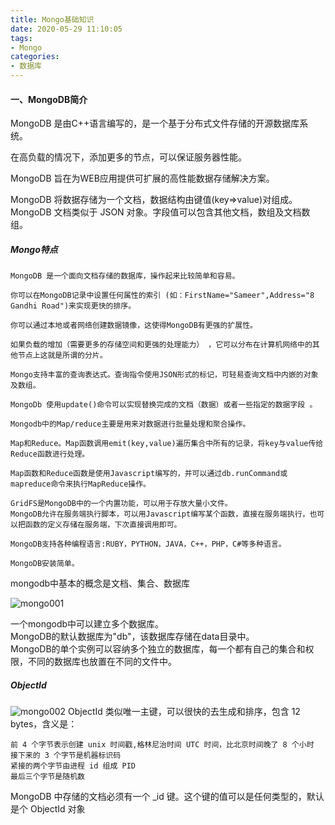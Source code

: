 ```yaml
---
title: Mongo基础知识
date: 2020-05-29 11:10:05
tags:
- Mongo
categories:
- 数据库
---
```

#### 一、MongoDB简介
MongoDB 是由C++语言编写的，是一个基于分布式文件存储的开源数据库系统。
<!--more-->
在高负载的情况下，添加更多的节点，可以保证服务器性能。

MongoDB 旨在为WEB应用提供可扩展的高性能数据存储解决方案。

MongoDB 将数据存储为一个文档，数据结构由键值(key=>value)对组成。MongoDB 文档类似于 JSON 对象。字段值可以包含其他文档，数组及文档数组。

##### Mongo特点
```
MongoDB 是一个面向文档存储的数据库，操作起来比较简单和容易。

你可以在MongoDB记录中设置任何属性的索引 (如：FirstName="Sameer",Address="8 Gandhi Road")来实现更快的排序。

你可以通过本地或者网络创建数据镜像，这使得MongoDB有更强的扩展性。

如果负载的增加（需要更多的存储空间和更强的处理能力） ，它可以分布在计算机网络中的其他节点上这就是所谓的分片。

Mongo支持丰富的查询表达式。查询指令使用JSON形式的标记，可轻易查询文档中内嵌的对象及数组。

MongoDb 使用update()命令可以实现替换完成的文档（数据）或者一些指定的数据字段 。

Mongodb中的Map/reduce主要是用来对数据进行批量处理和聚合操作。

Map和Reduce。Map函数调用emit(key,value)遍历集合中所有的记录，将key与value传给Reduce函数进行处理。

Map函数和Reduce函数是使用Javascript编写的，并可以通过db.runCommand或mapreduce命令来执行MapReduce操作。

GridFS是MongoDB中的一个内置功能，可以用于存放大量小文件。
MongoDB允许在服务端执行脚本，可以用Javascript编写某个函数，直接在服务端执行，也可以把函数的定义存储在服务端，下次直接调用即可。

MongoDB支持各种编程语言:RUBY，PYTHON，JAVA，C++，PHP，C#等多种语言。

MongoDB安装简单。
```
mongodb中基本的概念是文档、集合、数据库

![mongo001](http://alivnram-test.oss-cn-beijing.aliyuncs.com/alivnblog/mongo001.jpg)

一个mongodb中可以建立多个数据库。  
MongoDB的默认数据库为"db"，该数据库存储在data目录中。  
MongoDB的单个实例可以容纳多个独立的数据库，每一个都有自己的集合和权限，不同的数据库也放置在不同的文件中。

##### ObjectId
![mongo002](http://alivnram-test.oss-cn-beijing.aliyuncs.com/alivnblog/mongo002.jpg)
ObjectId 类似唯一主键，可以很快的去生成和排序，包含 12 bytes，含义是：
```
前 4 个字节表示创建 unix 时间戳,格林尼治时间 UTC 时间，比北京时间晚了 8 个小时
接下来的 3 个字节是机器标识码
紧接的两个字节由进程 id 组成 PID
最后三个字节是随机数
```
MongoDB 中存储的文档必须有一个 _id 键。这个键的值可以是任何类型的，默认是个 ObjectId 对象
